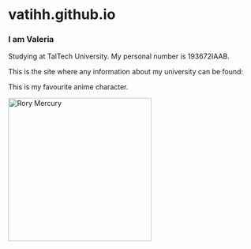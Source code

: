 # vatihh.github.io
<h3>I am Valeria</h3>
<p>Studying at TalTech University. My personal number is 193672IAAB.</p>
<p>This is the site where any information about my university can be found:</p>
<a href="http://www.ttu.ee"></a>

<p>This is my favourite anime character.</p>
<img src="https://vignette.wikia.nocookie.net/gate-thus-the-jsdf-fought-there/images/f/fe/Rory.jpg/revision/latest?cb=20180112033407" alt="Rory Mercury" width="290" height="290">

<style>
body {
  background-image: url('https://i.pinimg.com/originals/10/5b/18/105b18b8db617d4c02aa417cadbdae57.jpg');
  background-repeat: no-repeat;
  background-attachment: fixed;
  background-size: cover;
}
</style>

